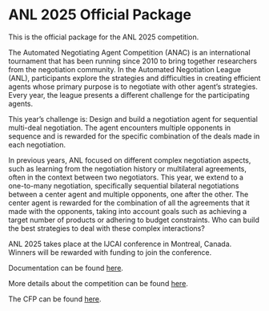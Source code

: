 # ANL 2025 Official Package
This is the official package for the ANL 2025 competition.


The Automated Negotiating Agent Competition (ANAC) is an international tournament that has been running since 2010 to bring together researchers from the negotiation community. In the Automated Negotiation League (ANL), participants explore the strategies and difficulties in creating efficient agents whose primary purpose is to negotiate with other agent’s strategies. Every year, the league presents a different challenge for the participating agents.

This year’s challenge is: Design and build a negotiation agent for sequential multi-deal negotiation. The agent encounters multiple opponents in sequence and is rewarded for the specific combination of the deals made in each negotiation.

In previous years, ANL focused on different complex negotiation aspects, such as learning from the negotiation history or multilateral agreements, often in the context between two negotiators. This year, we extend to a one-to-many negotiation, specifically sequential bilateral negotiations between a center agent and multiple opponents, one after the other. The center agent is rewarded for the combination of all the agreements that it made with the opponents, taking into account goals such as achieving a target number of products or adhering to budget constraints. Who can build the best strategies to deal with these complex interactions?

ANL 2025 takes place at the IJCAI conference in Montreal, Canada. Winners will be rewarded with funding to join the conference.

Documentation can be found [here](https://autoneg.github.io/anl2025/).

More details about the competition can be found [here](https://anac.cs.brown.edu/anl).

The CFP can be found [here](https://drive.google.com/drive/folders/1xc5qt7XlZQQv6q1NVnu2vP6Ou-YOQUms).
